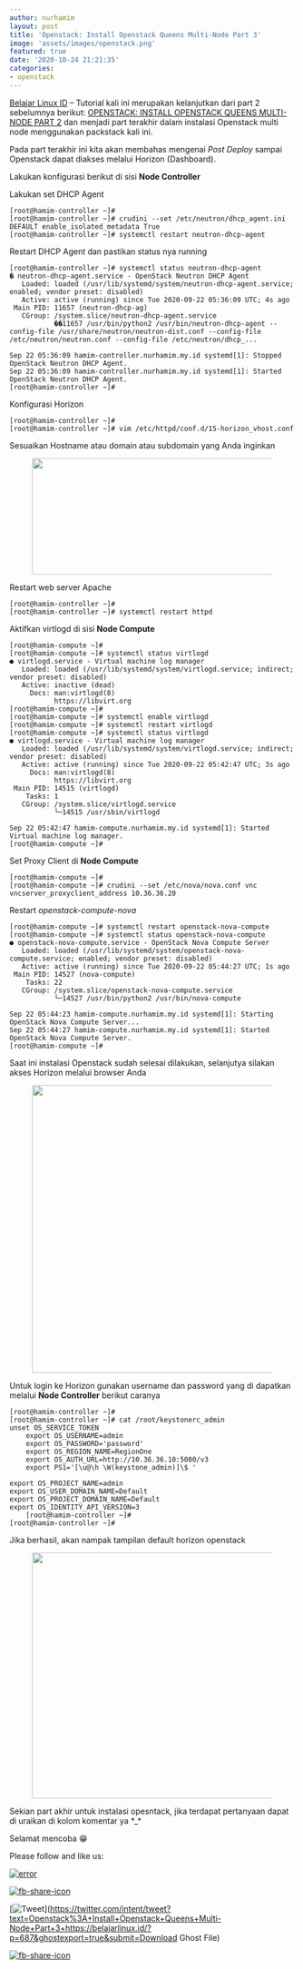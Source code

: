 ```yaml
---
author: nurhamim
layout: post
title: 'Openstack: Install Openstack Queens Multi-Node Part 3'
image: 'assets/images/openstack.png'
featured: true
date: '2020-10-24 21:21:35'
categories:
- openstack
---
```


[Belajar Linux ID](/) – Tutorial kali ini merupakan kelanjutkan dari part 2 sebelumnya berikut: [OPENSTACK: INSTALL OPENSTACK QUEENS MULTI-NODE PART 2](/openstack-install-openstack-queens-multi-node-part-2/) dan menjadi part terakhir dalam instalasi Openstack multi node menggunakan packstack kali ini.

Pada part terakhir ini kita akan membahas mengenai _Post Deploy_ sampai Openstack dapat diakses melalui Horizon (Dashboard).

Lakukan konfigurasi berikut di sisi **Node Controller**

Lakukan set DHCP Agent

    [root@hamim-controller ~]#
    [root@hamim-controller ~]# crudini --set /etc/neutron/dhcp_agent.ini DEFAULT enable_isolated_metadata True
    [root@hamim-controller ~]# systemctl restart neutron-dhcp-agent

Restart DHCP Agent dan pastikan status nya running

    [root@hamim-controller ~]# systemctl status neutron-dhcp-agent
    � neutron-dhcp-agent.service - OpenStack Neutron DHCP Agent
       Loaded: loaded (/usr/lib/systemd/system/neutron-dhcp-agent.service; enabled; vendor preset: disabled)
       Active: active (running) since Tue 2020-09-22 05:36:09 UTC; 4s ago
     Main PID: 11657 (neutron-dhcp-ag)
       CGroup: /system.slice/neutron-dhcp-agent.service
               ��11657 /usr/bin/python2 /usr/bin/neutron-dhcp-agent --config-file /usr/share/neutron/neutron-dist.conf --config-file /etc/neutron/neutron.conf --config-file /etc/neutron/dhcp_...
    
    Sep 22 05:36:09 hamim-controller.nurhamim.my.id systemd[1]: Stopped OpenStack Neutron DHCP Agent.
    Sep 22 05:36:09 hamim-controller.nurhamim.my.id systemd[1]: Started OpenStack Neutron DHCP Agent.
    [root@hamim-controller ~]#

Konfigurasi Horizon

    [root@hamim-controller ~]#
    [root@hamim-controller ~]# vim /etc/httpd/conf.d/15-horizon_vhost.conf

Sesuaikan Hostname atau domain atau subdomain yang Anda inginkan

<figure class="wp-block-image size-large"><img loading="lazy" width="527" height="205" src="/content/images/wordpress/2020/10/install-openstack01.png" alt="" class="wp-image-689" srcset="/content/images/wordpress/2020/10/install-openstack01.png 527w, /content/images/wordpress/2020/10/install-openstack01-300x117.png 300w" sizes="(max-width: 527px) 100vw, 527px"></figure>

Restart web server Apache

    [root@hamim-controller ~]#
    [root@hamim-controller ~]# systemctl restart httpd

Aktifkan virtlogd di sisi **Node Compute**

    [root@hamim-compute ~]#
    [root@hamim-compute ~]# systemctl status virtlogd
    ● virtlogd.service - Virtual machine log manager
       Loaded: loaded (/usr/lib/systemd/system/virtlogd.service; indirect; vendor preset: disabled)
       Active: inactive (dead)
         Docs: man:virtlogd(8)
               https://libvirt.org
    [root@hamim-compute ~]#
    [root@hamim-compute ~]# systemctl enable virtlogd
    [root@hamim-compute ~]# systemctl restart virtlogd
    [root@hamim-compute ~]# systemctl status virtlogd
    ● virtlogd.service - Virtual machine log manager
       Loaded: loaded (/usr/lib/systemd/system/virtlogd.service; indirect; vendor preset: disabled)
       Active: active (running) since Tue 2020-09-22 05:42:47 UTC; 3s ago
         Docs: man:virtlogd(8)
               https://libvirt.org
     Main PID: 14515 (virtlogd)
        Tasks: 1
       CGroup: /system.slice/virtlogd.service
               └─14515 /usr/sbin/virtlogd
    
    Sep 22 05:42:47 hamim-compute.nurhamim.my.id systemd[1]: Started Virtual machine log manager.
    [root@hamim-compute ~]#

Set Proxy Client di **Node Compute**

    [root@hamim-compute ~]#
    [root@hamim-compute ~]# crudini --set /etc/nova/nova.conf vnc vncserver_proxyclient_address 10.36.36.20

Restart _openstack-compute-nova_

    [root@hamim-compute ~]# systemctl restart openstack-nova-compute
    [root@hamim-compute ~]# systemctl status openstack-nova-compute
    ● openstack-nova-compute.service - OpenStack Nova Compute Server
       Loaded: loaded (/usr/lib/systemd/system/openstack-nova-compute.service; enabled; vendor preset: disabled)
       Active: active (running) since Tue 2020-09-22 05:44:27 UTC; 1s ago
     Main PID: 14527 (nova-compute)
        Tasks: 22
       CGroup: /system.slice/openstack-nova-compute.service
               └─14527 /usr/bin/python2 /usr/bin/nova-compute
    
    Sep 22 05:44:23 hamim-compute.nurhamim.my.id systemd[1]: Starting OpenStack Nova Compute Server...
    Sep 22 05:44:27 hamim-compute.nurhamim.my.id systemd[1]: Started OpenStack Nova Compute Server.
    [root@hamim-compute ~]#

Saat ini instalasi Openstack sudah selesai dilakukan, selanjutya silakan akses Horizon melalui browser Anda

<figure class="wp-block-image size-large"><img loading="lazy" width="1024" height="507" src="/content/images/wordpress/2020/10/install-openstack02-1024x507.png" alt="" class="wp-image-690" srcset="/content/images/wordpress/2020/10/install-openstack02-1024x507.png 1024w, /content/images/wordpress/2020/10/install-openstack02-300x149.png 300w, /content/images/wordpress/2020/10/install-openstack02-768x380.png 768w, /content/images/wordpress/2020/10/install-openstack02.png 1363w" sizes="(max-width: 1024px) 100vw, 1024px"></figure>

Untuk login ke Horizon gunakan username dan password yang di dapatkan melalui **Node Controller** berikut caranya

    [root@hamim-controller ~]#
    [root@hamim-controller ~]# cat /root/keystonerc_admin
    unset OS_SERVICE_TOKEN
        export OS_USERNAME=admin
        export OS_PASSWORD='password'
        export OS_REGION_NAME=RegionOne
        export OS_AUTH_URL=http://10.36.36.10:5000/v3
        export PS1='[\u@\h \W(keystone_admin)]\$ '
    
    export OS_PROJECT_NAME=admin
    export OS_USER_DOMAIN_NAME=Default
    export OS_PROJECT_DOMAIN_NAME=Default
    export OS_IDENTITY_API_VERSION=3
        [root@hamim-controller ~]#
    [root@hamim-controller ~]#

Jika berhasil, akan nampak tampilan default horizon openstack

<figure class="wp-block-image size-large"><img loading="lazy" width="1024" height="433" src="/content/images/wordpress/2020/10/install-openstack03-1024x433.png" alt="" class="wp-image-691" srcset="/content/images/wordpress/2020/10/install-openstack03-1024x433.png 1024w, /content/images/wordpress/2020/10/install-openstack03-300x127.png 300w, /content/images/wordpress/2020/10/install-openstack03-768x325.png 768w, /content/images/wordpress/2020/10/install-openstack03.png 1362w" sizes="(max-width: 1024px) 100vw, 1024px"></figure>

Sekian part akhir untuk instalasi opesntack, jika terdapat pertanyaan dapat di uraikan di kolom komentar ya \*\_\*

Selamat mencoba 😁

Please follow and like us:

[![error](/wp-content/plugins/ultimate-social-media-icons/images/follow_subscribe.png)](https://api.follow.it/widgets/icon/VHc3d1lpVGdwRnE5QnV0eERCNUx5RCtvTTVoUkNYS3NNRmd5eVhlQW9tNXRHS3VTbGh6Y0NybkRJRS8zSGpjRDVZb1ZGMlNTSEpJYUpuZzZqNzdnd3VSN3dwM2VlQTF6ejJEaGV5UGRUbnlEcHFNd3luYTV4ZTZtUGowVWI2Q2x8M2kzdnBEeUIrUk5xOFI5TXZ3cHF3bFNQRkRJSGhUNGdrRFd0TlNtdE1OWT0=/OA==/)

[![fb-share-icon](/wp-content/plugins/ultimate-social-media-icons/images/visit_icons/fbshare_bck.png "Facebook Share")](https://www.facebook.com/sharer/sharer.php?u=https%3A%2F%2Fbelajarlinux.id%2F%3Fp%3D687%26ghostexport%3Dtrue%26submit%3DDownload+Ghost+File)

[![Tweet](/wp-content/plugins/ultimate-social-media-icons/images/visit_icons/en_US_Tweet.svg "Tweet")](https://twitter.com/intent/tweet?text=Openstack%3A+Install+Openstack+Queens+Multi-Node+Part+3+https://belajarlinux.id/?p=687&ghostexport=true&submit=Download Ghost File)

[![fb-share-icon](/wp-content/plugins/ultimate-social-media-icons/images/share_icons/Pinterest_Save/en_US_save.svg "Pin Share")](#)

<!--kg-card-end: html-->